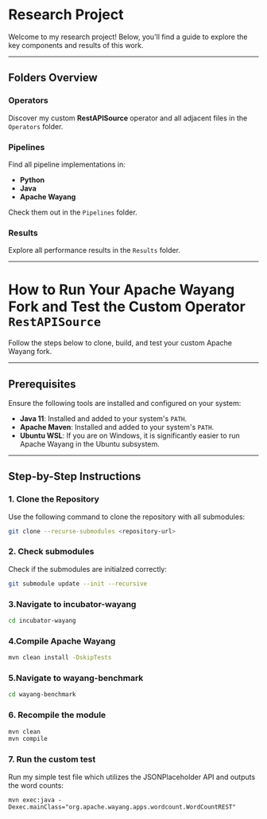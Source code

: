 # Research Project

Welcome to my research project! Below, you'll find a guide to explore the key components and results of this work.

---

## Folders Overview

### **Operators**
Discover my custom **RestAPISource** operator and all adjacent files in the `Operators` folder.

### **Pipelines**
Find all pipeline implementations in:
- **Python**
- **Java**
- **Apache Wayang**

Check them out in the `Pipelines` folder.

### **Results**
Explore all performance results in the `Results` folder.

---

# **How to Run Your Apache Wayang Fork and Test the Custom Operator `RestAPISource`**

Follow the steps below to clone, build, and test your custom Apache Wayang fork.

---

## **Prerequisites**
Ensure the following tools are installed and configured on your system:
- **Java 11**: Installed and added to your system's `PATH`.
- **Apache Maven**: Installed and added to your system's `PATH`.
- **Ubuntu WSL**: If you are on Windows, it is significantly easier to run Apache Wayang in the Ubuntu subsystem.
---

## **Step-by-Step Instructions**

### **1. Clone the Repository**
Use the following command to clone the repository with all submodules:
```zsh
git clone --recurse-submodules <repository-url>
```
### **2. Check submodules**
Check if the submodules are initialzed correctly:
```zsh
git submodule update --init --recursive
```
### **3.Navigate to incubator-wayang**
```zsh
cd incubator-wayang
```
### **4.Compile Apache Wayang**
```zsh
mvn clean install -DskipTests
```
### **5.Navigate to wayang-benchmark**
```zsh
cd wayang-benchmark
```
### **6. Recompile the module**
```zsh
mvn clean
mvn compile
```
### **7. Run the custom test**
Run my simple test file which utilizes the JSONPlaceholder API and outputs the word counts:
```
mvn exec:java -Dexec.mainClass="org.apache.wayang.apps.wordcount.WordCountREST"
```